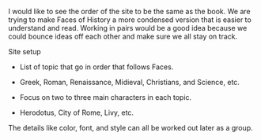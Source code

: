 I would like to see the order of the site to be the same as the book. We are trying to make Faces of History a more condensed version that is easier to understand and read. Working in pairs would be a good idea because we could bounce ideas off each other and make sure we all stay on track.

Site setup
- List of topic that go in order that follows Faces.

 - Greek, Roman, Renaissance, Midieval, Christians, and Science, etc.
 
- Focus on two to three main characters in each topic.

 - Herodotus, City of Rome, Livy, etc.
 
The details like color, font, and style can all be worked out later as a group.  
